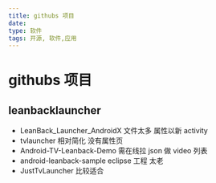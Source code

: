 ```yaml
---
title: githubs 项目
date:
type: 软件
tags: 开源, 软件,应用
---
```


# githubs 项目

## leanbacklauncher

- LeanBack_Launcher_AndroidX 文件太多 属性以新 activity
- tvlauncher 相对简化 没有属性页
- Android-TV-Leanback-Demo 需在线拉 json 做 video 列表
- android-leanback-sample eclipse 工程 太老
- JustTvLauncher 比较适合
